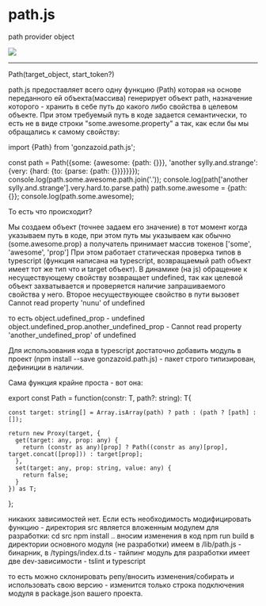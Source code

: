 # path.js
path provider object

<img src="https://img.shields.io/travis/gonzazoid/path.js.svg"></img>
<hr/>

Path(target_object, start_token?)

path.js предоставляет всего одну функцию (Path) которая на основе переданного ей объекта(массива) генерирует объект path, назначение которого - хранить в себе путь до какого либо свойства в целевом объекте.
При этом требуемый путь в коде задается семантически, то есть не в виде строки "some.awesome.property" а так, как если бы мы обращались к самому свойству:

import {Path} from 'gonzazoid.path.js';

const path = Path({some: {awesome: {path: {}}}, 'another sylly.and.strange': {very: {hard: {to: {parse: {path: {}}}}}}});
console.log(path.some.awesome.path.join('.'));
console.log(path['another sylly.and.strange'].very.hard.to.parse.path)
path.some.awesome = {path: {}};
console.log(path.some.awesome);

То есть что происходит?

Мы создаем объект (точнее задаем его значение) в тот момент когда указываем путь в коде, при этом путь мы указываем как обычно (some.awesome.prop) а получатель принимает массив токенов ['some', 'awesome', 'prop']
При этом работает статическая проверка типов в typescript (функция написана на typescript, возвращаемый path объект имеет тот же тип что и target объект). В динамике (на js) обращение к несуществующему свойству возвращает undefined, так как целевой объект захватывается и проверяется наличие запрашиваемого свойства у него. Второе несуществующее свойство в пути вызовет Cannot read property 'nunu' of undefined

то есть
object.udefined_prop - undefined
object.undefined_prop.another_undefined_prop - Cannot read property 'another_undefined_prop' of undefined

Для использования кода в typescript достаточно добавить модуль в проект (npm install --save gonzazoid.path.js) - пакет строго типизирован, дефиниции в наличии.

Сама функция крайне проста - вот она:

export const Path = function<T>(constr: T, path?: string): T{

    const target: string[] = Array.isArray(path) ? path : (path ? [path] : []);

    return new Proxy(target, {
      get(target: any, prop: any) {
        return (constr as any)[prop] ? Path((constr as any)[prop], target.concat([prop])) : target[prop];
      },
      set(target: any, prop: string, value: any) {
        return false;
      }
    }) as T;
};

никаких зависимостей нет.
Если есть необходимость модифицировать функцию - директория src является вложенным модулем для разработки:
cd src
npm install
.. вносим изменения в код
npm run build
в директории основного модуля (не разработки) имеем в /lib/path.js - бинарник, в /typings/index.d.ts - тайпинг
модуль для разработки имеет две dev-зависимости - tslint и typescript

то есть можно склонировать репу/вносить изменения/собирать и использовать свою версию - изменится только строка подключения модуля в package.json вашего проекта.
